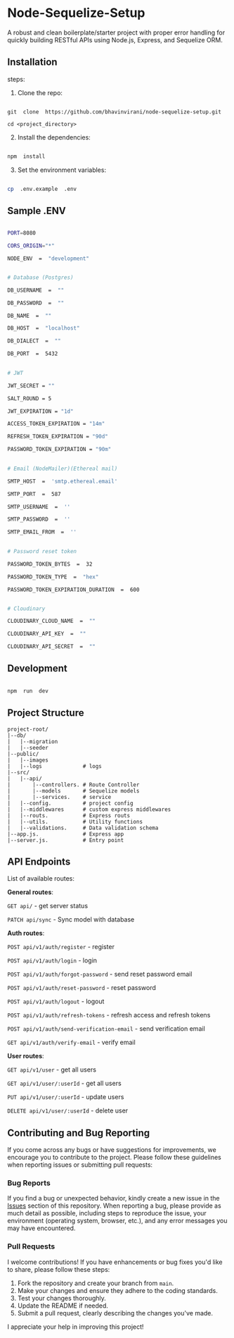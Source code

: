 
# Node-Sequelize-Setup

A robust and clean boilerplate/starter project with proper error handling for quickly building RESTful APIs using Node.js, Express, and Sequelize ORM.

## Installation
 
steps:
1. Clone the repo:
```

git  clone  https://github.com/bhavinvirani/node-sequelize-setup.git

cd <project_directory>

```
2. Install the dependencies:
```sh

npm  install

```
3. Set the environment variables:
```sh

cp  .env.example  .env

```
## Sample .ENV

```sh

PORT=8080

CORS_ORIGIN="*"

NODE_ENV  =  "development"


# Database (Postgres)

DB_USERNAME  =  ""

DB_PASSWORD  =  ""

DB_NAME  =  ""

DB_HOST  =  "localhost"

DB_DIALECT  =  ""

DB_PORT  =  5432

  
# JWT

JWT_SECRET = ""

SALT_ROUND = 5

JWT_EXPIRATION = "1d"

ACCESS_TOKEN_EXPIRATION = "14m"

REFRESH_TOKEN_EXPIRATION = "90d"

PASSWORD_TOKEN_EXPIRATION = "90m"

  
# Email (NodeMailer)(Ethereal mail)

SMTP_HOST  =  'smtp.ethereal.email'

SMTP_PORT  =  587

SMTP_USERNAME  =  ''

SMTP_PASSWORD  =  ''

SMTP_EMAIL_FROM  =  ''

  
# Password reset token

PASSWORD_TOKEN_BYTES  =  32

PASSWORD_TOKEN_TYPE  =  "hex"

PASSWORD_TOKEN_EXPIRATION_DURATION  =  600


# Cloudinary

CLOUDINARY_CLOUD_NAME  =  ""

CLOUDINARY_API_KEY  =  ""

CLOUDINARY_API_SECRET  =  ""

```
 
## Development
```sh

npm  run  dev

```
## Project Structure
```
project-root/
|--db/
|	|--migration
|	|--seeder
|--public/
|	|--images
|	|--logs             # logs
|--src/
|	|--api/
|		|--controllers. # Route Controller
|		|--models       # Sequelize models 
|		|--services.    # service
|	|--config.          # project config
|	|--middlewares      # custom express middlewares
|	|--routs. 			# Express routs
|	|--utils. 			# Utility functions
|	|--validations.  	# Data validation schema
|--app.js. 				# Express app
|--server.js. 			# Entry point
```
## API Endpoints
List of available routes:

**General routes**: <br>

`GET api/` - get server status <br>

`PATCH api/sync` - Sync model with database <br>

  

**Auth routes**: <br>

`POST api/v1/auth/register` - register <br>

`POST api/v1/auth/login` - login <br>

`POST api/v1/auth/forgot-password` - send reset password email <br>

`POST api/v1/auth/reset-password` - reset password <br>

`POST api/v1/auth/logout` - logout <br>

`POST api/v1/auth/refresh-tokens` - refresh access and refresh tokens <br>

`POST api/v1/auth/send-verification-email` - send verification email <br>

`GET api/v1/auth/verify-email` - verify email <br>

**User routes**: <br>

`GET api/v1/user` - get all users <br>

`GET api/v1/user/:userId` - get all users <br>

`PUT api/v1/user/:userId` - update users <br>

`DELETE api/v1/user/:userId` - delete user <br>

## Contributing and Bug Reporting

 If you come across any bugs or have suggestions for improvements, we encourage you to contribute to the project. Please follow these guidelines when reporting issues or submitting pull requests: 
 
### Bug Reports 
If you find a bug or unexpected behavior, kindly create a new issue in the [Issues](https://github.com/bhavinvirani/node-sequelize-setup/issues) section of this repository. When reporting a bug, please provide as much detail as possible, including steps to reproduce the issue, your environment (operating system, browser, etc.), and any error messages you may have encountered. 

### Pull Requests 

I welcome contributions! If you have enhancements or bug fixes you'd like to share, please follow these steps: 
1. Fork the repository and create your branch from `main`. 
2. Make your changes and ensure they adhere to the coding standards.  
3. Test your changes thoroughly. 
4. Update the README if needed. 
5. Submit a pull request, clearly describing the changes you've made. 

I appreciate your help in improving this project!
